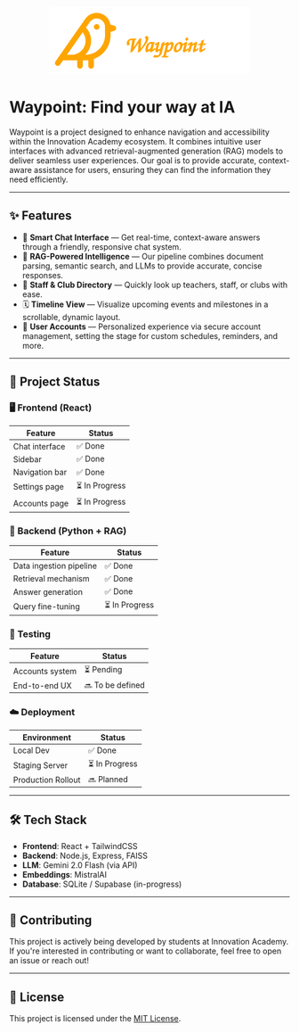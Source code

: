 <div align="center">
    <img src="public/bird.svg" alt="Bird Logo" height="120">
</div>

# Waypoint: Find your way at IA

Waypoint is a project designed to enhance navigation and accessibility within the Innovation Academy ecosystem. It combines intuitive user interfaces with advanced retrieval-augmented generation (RAG) models to deliver seamless user experiences. Our goal is to provide accurate, context-aware assistance for users, ensuring they can find the information they need efficiently.

---

## ✨ Features

- 💬 **Smart Chat Interface** — Get real-time, context-aware answers through a friendly, responsive chat system.
- 🧠 **RAG-Powered Intelligence** — Our pipeline combines document parsing, semantic search, and LLMs to provide accurate, concise responses.
- 👥 **Staff & Club Directory** — Quickly look up teachers, staff, or clubs with ease.
- 🗓️ **Timeline View** — Visualize upcoming events and milestones in a scrollable, dynamic layout.
- 🔐 **User Accounts** — Personalized experience via secure account management, setting the stage for custom schedules, reminders, and more.

---

## 📅 Project Status

### 🖥 Frontend (React)

| Feature         | Status         |
|-----------------|----------------|
| Chat interface  | ✅ Done         |
| Sidebar         | ✅ Done         |
| Navigation bar  | ✅ Done         |
| Settings page   | ⏳ In Progress |
| Accounts page   | ⏳ In Progress |

### 🧠 Backend (Python + RAG)

| Feature                 | Status         |
|-------------------------|----------------|
| Data ingestion pipeline | ✅ Done         |
| Retrieval mechanism     | ✅ Done         |
| Answer generation       | ✅ Done         |
| Query fine-tuning       | ⏳ In Progress |

### 🧪 Testing

| Feature         | Status          |
|-----------------|-----------------|
| Accounts system | ⏳ Pending       |
| End-to-end UX   | 🔜 To be defined |

### ☁️ Deployment

| Environment        | Status         |
|--------------------|----------------|
| Local Dev          | ✅ Done         |
| Staging Server     | ⏳ In Progress |
| Production Rollout | 🔜 Planned      |

---

## 🛠 Tech Stack

- **Frontend**: React + TailwindCSS
- **Backend**: Node.js, Express, FAISS
- **LLM**: Gemini 2.0 Flash (via API)
- **Embeddings**: MistralAI
- **Database**: SQLite / Supabase (in-progress)

---

## 🤝 Contributing

This project is actively being developed by students at Innovation Academy. If you're interested in contributing or want to collaborate, feel free to open an issue or reach out!

---

## 📜 License

This project is licensed under the [MIT License](LICENSE).

